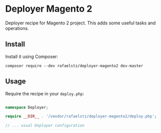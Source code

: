 # Deployer Magento 2
Deployer recipe for Magento 2 project. This adds some useful tasks and operations.

Install
-------

Install it using Composer:

```
composer require --dev rafaelstz/deployer-magento2 dev-master
```

Usage
-----

Require the recipe in your `deploy.php`:

```php

namespace Deployer;

require __DIR__ . '/vendor/rafaelstz/deployer-magento2/deploy.php';

// ... usual Deployer configuration
```

